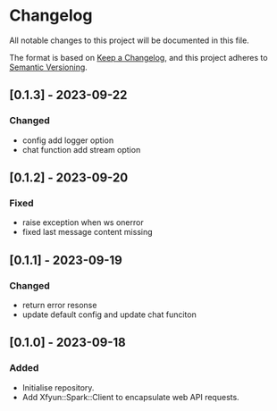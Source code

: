 # Changelog

All notable changes to this project will be documented in this file.

The format is based on [Keep a Changelog](https://keepachangelog.com/en/1.0.0/),
and this project adheres to [Semantic Versioning](https://semver.org/spec/v2.0.0.html).

## [0.1.3] - 2023-09-22

### Changed

- config add logger option
- chat function add stream option

## [0.1.2] - 2023-09-20

### Fixed

- raise exception when ws onerror
- fixed last message content missing

## [0.1.1] - 2023-09-19

### Changed

- return error resonse
- update default config and update chat funciton

## [0.1.0] - 2023-09-18

### Added

- Initialise repository.
- Add Xfyun::Spark::Client to encapsulate web API requests.
